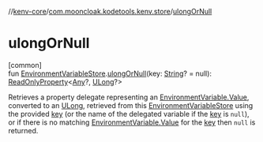 //[kenv-core](../../index.md)/[com.mooncloak.kodetools.kenv.store](index.md)/[ulongOrNull](ulong-or-null.md)

# ulongOrNull

[common]\
fun [EnvironmentVariableStore](-environment-variable-store/index.md).[ulongOrNull](ulong-or-null.md)(key: [String](https://kotlinlang.org/api/core/kotlin-stdlib/kotlin/-string/index.html)? = null): [ReadOnlyProperty](https://kotlinlang.org/api/core/kotlin-stdlib/kotlin.properties/-read-only-property/index.html)&lt;[Any](https://kotlinlang.org/api/core/kotlin-stdlib/kotlin/-any/index.html)?, [ULong](https://kotlinlang.org/api/core/kotlin-stdlib/kotlin/-u-long/index.html)?&gt;

Retrieves a property delegate representing an [EnvironmentVariable.Value](../com.mooncloak.kodetools.kenv/-environment-variable/-value/index.md), converted to an [ULong](https://kotlinlang.org/api/core/kotlin-stdlib/kotlin/-u-long/index.html), retrieved from this [EnvironmentVariableStore](-environment-variable-store/index.md) using the provided [key](ulong-or-null.md) (or the name of the delegated variable if the [key](ulong-or-null.md) is `null`), or if there is no matching [EnvironmentVariable.Value](../com.mooncloak.kodetools.kenv/-environment-variable/-value/index.md) for the [key](ulong-or-null.md) then `null` is returned.
